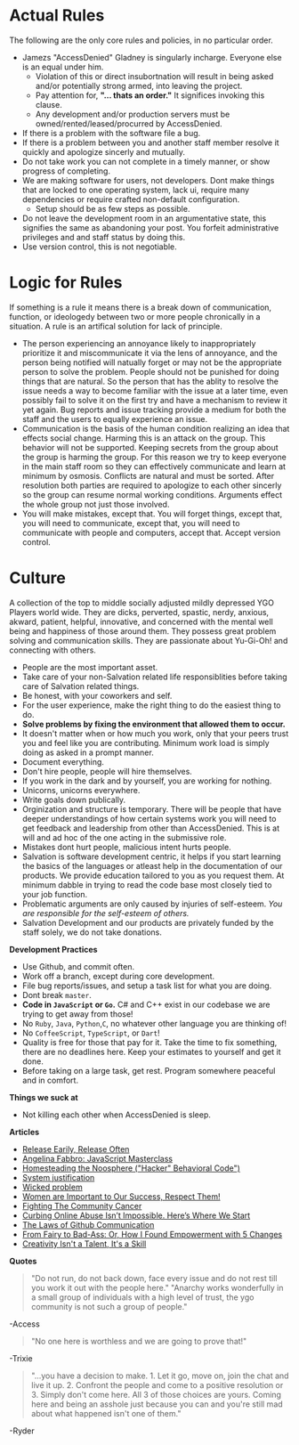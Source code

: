 Actual Rules
============

The following are the only core rules and policies, in no particular order.

- Jamezs "AccessDenied" Gladney is singularly incharge. Everyone else is an equal under him.
    - Violation of this or direct insubortnation will result in being asked and/or potentially strong armed, into leaving the project.
    - Pay attention for, **"... thats an order."** It significes invoking this clause.
    - Any development and/or production servers must be owned/rented/leased/procurred by AccessDenied.
- If there is a problem with the software file a bug.
- If there is a problem between you and another staff member resolve it quickly and apologize sincerly and mutually.
- Do not take work you can not complete in a timely manner, or show progress of completing.
- We are making software for users, not developers. Dont make things that are locked to one operating system, lack ui, require many dependencies or require crafted non-default configuration.
    - Setup should be as few steps as possible.
- Do not leave the development room in an argumentative state, this signifies the same as abandoning your post. You forfeit administrative privileges and and staff status by doing this.
- Use version control, this is not negotiable.

Logic for Rules
===============
If something is a rule it means there is a break down of communication, function, or ideologedy between two or more people chronically in a situation. A rule is an artifical solution for lack of principle.

- The person experiencing an annoyance likely to inappropriately prioritize it and miscommunicate it via the lens of annoyance, and the person being notified will natually forget or may not be the appropriate person to solve the problem. People should not be punished for doing things that are natural. So the person that has the ablity to resolve the issue needs a way to become familiar with the issue at a later time, even possibly fail to solve it on the first try and have a mechanism to review it yet again. Bug reports and issue tracking provide a medium for both the staff and the users to equally experience an issue.
- Communication is the basis of the human condition realizing an idea that effects social change. Harming this is an attack on the group. This behavior will not be supported. Keeping secrets from the group about the group is harming the group. For this reason we try to keep everyone in the main staff room so they can effectively communicate and learn at minimum by osmosis. Conflicts are natural and must be sorted. After resolution both parties are required to apologize to each other sincerly so the group can resume normal working conditions. Arguments effect the whole group not just those involved.
- You will make mistakes, except that. You will forget things, except that, you will need to communicate, except that, you will need to communicate with people and computers, accept that. Accept version control.

Culture
=======

A collection of the top to middle socially adjusted mildly depressed YGO Players world wide. They are dicks, perverted, spastic, nerdy, anxious, akward, patient, helpful, innovative, and concerned with the mental well being and happiness of those around them. They possess great problem solving and communication skills. They are passionate about Yu-Gi-Oh! and connecting with others.

- People are the most important asset.
- Take care of your non-Salvation related life responsiblities before taking care of Salvation related things.
- Be honest, with your coworkers and self.
- For the user experience, make the right thing to do the easiest thing to do.
- **Solve problems by fixing the environment that allowed them to occur.**
- It doesn't matter when or how much you work, only that your peers trust you and feel like you are contributing. Minimum work load is simply doing as asked in a prompt manner.
- Document everything.
- Don't hire people, people will hire themselves.
- If you work in the dark and by yourself, you are working for nothing.
- Unicorns, unicorns everywhere.
- Write goals down publically.
- Orginization and structure is temporary. There will be people that have deeper understandings of how certain systems work you will need to get feedback and leadership from other than AccessDenied. This is at will and ad hoc of the one acting in the submissive role.
- Mistakes dont hurt people, malicious intent hurts people.
- Salvation is software development centric, it helps if you start learning the basics of the languages or atleast help in the documentation of our products. We provide education tailored to you as you request them. At minimum dabble in trying to read the code base most closely tied to your job function.
- Problematic arguments are only caused by injuries of self-esteem. *You are responsible for the self-esteem of others.*
- Salvation Development and our products are privately funded by the staff solely, we do not take donations.

**Development Practices**
- Use Github, and commit often.
- Work off a branch, except during core development.
- File bug reports/issues, and setup a task list for what you are doing.
- Dont break `master`.
- **Code in `JavaScript` or `Go`.** C# and C++ exist in our codebase we are trying to get away from those!
- No `Ruby`, `Java`, `Python`,`C`, no whatever other language you are thinking of!
- No `CoffeeScript`, `TypeScript`, or `Dart`!
- Quality is free for those that pay for it. Take the time to fix something, there are no deadlines here. Keep your estimates to yourself and get it done.
- Before taking on a large task, get rest. Program somewhere peaceful and in comfort.

**Things we suck at**
- Not killing each other when AccessDenied is sleep.


**Articles**
* [Release Earily, Release Often](http://www.catb.org/~esr/writings/cathedral-bazaar/cathedral-bazaar/ar01s04.html)
* [Angelina Fabbro: JavaScript Masterclass](https://www.youtube.com/watch?v=v0TFmdO4ZP0)
* [Homesteading the Noosphere ("Hacker" Behavioral Code")](http://firstmonday.org/ojs/index.php/fm/rt/printerFriendly/1474/1389)
* [System justification](http://en.m.wikipedia.org/wiki/System_justification)
* [Wicked problem](http://en.wikipedia.org/wiki/Wicked_problem)
* [Women are Important to Our Success, Respect Them!](http://reviews.financesonline.com/most-popular-social-media-sites-review/)
* [Fighting The Community Cancer](https://modelviewculture.com/pieces/leaving-toxic-open-source-communities)
* [Curbing Online Abuse Isn’t Impossible. Here’s Where We Start](http://www.wired.com/2014/05/fighting-online-harassment/)
* [The Laws of Github Communication](http://ben.balter.com/2014/11/06/rules-of-communicating-at-github/)
* [From Fairy to Bad-Ass: Or, How I Found Empowerment with 5 Changes](https://medium.com/@lindsaykohler/from-fairy-to-bad-ass-or-how-i-found-empowerment-with-5-changes-bcddab4c11c7)
* [Creativity Isn't a Talent, It's a Skill](https://www.youtube.com/watch?v=TsxRstKDcVI)

**Quotes**
> "Do not run, do not back down, face every issue and do not rest till you work it out with the people here."
> "Anarchy works wonderfully in a small group of individuals with a high level of trust, the ygo community is not such a group of people."

-Access


> "No one here is worthless and we are going to prove that!"

-Trixie


> "...you have a decision to make. 1. Let it go, move on, join the chat and live it up. 2. Confront the people and come to a positive resolution or 3. Simply don't come here. All 3 of those choices are yours. Coming here and being an asshole just because you can and you're still mad about what happened isn't one of them."

-Ryder


